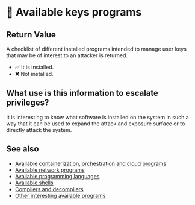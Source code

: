 # 🧪 Available keys programs

## Return Value
A checklist of different installed programs intended to manage user keys that may be of interest to an attacker is returned.

- ✅ It is installed.
- ❌ Not installed.

## What use is this information to escalate privileges?
It is interesting to know what software is installed on the system in such a way that it can be used to expand the attack and exposure surface or to directly attack the system.

## See also
- [Available containerization, orchestration and cloud programs](containersoft)
- [Available network programs](netsoft)
- [Available programming languages](programming)
- [Available shells](shells)
- [Compilers and decompilers](compilers)
- [Other interesting available programs](othersoft)
